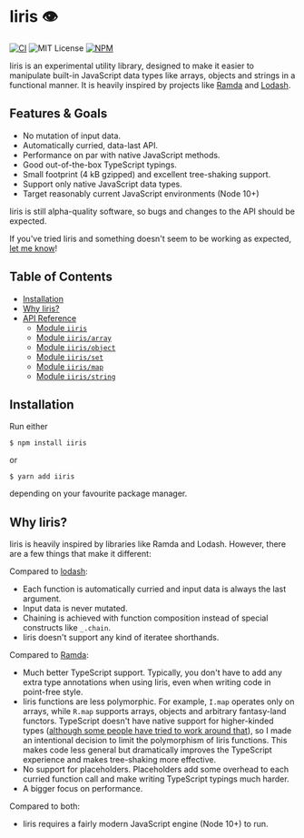 # Iiris 👁️

[![CI](https://github.com/sluukkonen/iiris/actions/workflows/ci.yml/badge.svg)](https://github.com/sluukkonen/iiris/actions/workflows/ci.yml)
![MIT License](https://img.shields.io/github/license/sluukkonen/iiris)
[![NPM](https://img.shields.io/npm/v/iiris)](https://www.npmjs.com/package/iiris)

Iiris is an experimental utility library, designed to make it easier to manipulate built-in JavaScript data types like
arrays, objects and strings in a functional manner. It is heavily inspired by projects like
[Ramda](https://github.com/ramda/ramda) and [Lodash](https://github.com/lodash/lodash).

## Features & Goals

- No mutation of input data.
- Automatically curried, data-last API.
- Performance on par with native JavaScript methods.
- Good out-of-the-box TypeScript typings.
- Small footprint (4 kB gzipped) and excellent tree-shaking support.
- Support only native JavaScript data types.
- Target reasonably current JavaScript environments (Node 10+)

Iiris is still alpha-quality software, so bugs and changes to the API should be expected.

If you've tried Iiris and something doesn't seem to be working as expected, [let me know](https://github.com/sluukkonen/iiris/issues/new/choose)!

## Table of Contents

- [Installation](#installation)
- [Why Iiris?](#why-iiris)
- [API Reference](#documentation)
  - [Module `iiris`](docs/index.md)
  - [Module `iiris/array`](docs/array.md)
  - [Module `iiris/object`](docs/object.md)
  - [Module `iiris/set`](docs/set.md)
  - [Module `iiris/map`](docs/map.md)
  - [Module `iiris/string`](docs/string.md)

## Installation

Run either

```shell
$ npm install iiris
```

or

```shell
$ yarn add iiris
```

depending on your favourite package manager.

## Why Iiris?

Iiris is heavily inspired by libraries like Ramda and Lodash. However, there are a few things that make it different:

Compared to [lodash](https://github.com/lodash/lodash):

- Each function is automatically curried and input data is always the last argument.
- Input data is never mutated.
- Chaining is achieved with function composition instead of special constructs like `_.chain`. 
- Iiris doesn't support any kind of iteratee shorthands.
  
Compared to [Ramda](https://github.com/ramda/ramda):

- Much better TypeScript support. Typically, you don't have to add any extra type annotations when using Iiris, even
  when writing code in point-free style.
- Iiris functions are less polymorphic. For example, `I.map` operates only on arrays, while `R.map` supports arrays,
  objects and arbitrary fantasy-land functors. TypeScript doesn't have native support for higher-kinded types
  ([although some people have tried to work around that](https://github.com/gcanti/fp-ts)), so I made an intentional
  decision to limit the polymorphism of Iiris functions. This makes code less general but dramatically improves the
  TypeScript experience and makes tree-shaking more effective.
- No support for placeholders. Placeholders add some overhead to each curried function call and make writing TypeScript
  typings much harder.
- A bigger focus on performance.

Compared to both:

- Iiris requires a fairly modern JavaScript engine (Node 10+) to run.

